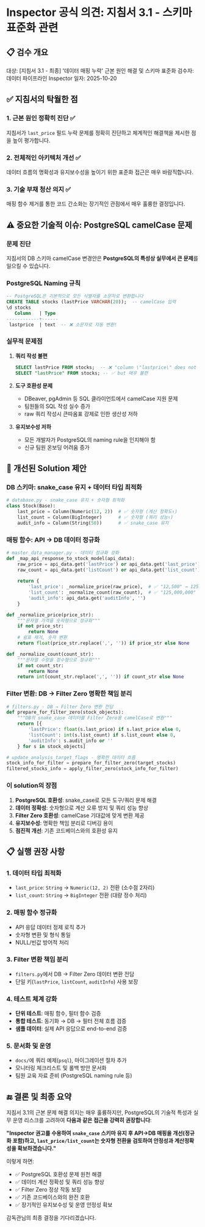 # Inspector 공식 의견: 지침서 3.1 - 스키마 표준화 관련

## 📋 검수 개요
대상: [지침서 3.1 - 최종] '데이터 매핑 누락' 근본 원인 해결 및 스키마 표준화
검수자: 데이터 파이프라인 Inspector
일자: 2025-10-20

## ✅ 지침서의 탁월한 점

### 1. 근본 원인 정확히 진단 ✅
지침서가 `last_price` 필드 누락 문제를 정확히 진단하고 체계적인 해결책을 제시한 점을 높이 평가합니다.

### 2. 전체적인 아키텍처 개선 ✅  
데이터 흐름의 명확성과 유지보수성을 높이기 위한 표준화 접근은 매우 바람직합니다.

### 3. 기술 부채 청산 의지 ✅
매핑 함수 제거를 통한 코드 간소화는 장기적인 관점에서 매우 훌륭한 결정입니다.

## ⚠️ 중요한 기술적 이슈: PostgreSQL camelCase 문제

### 문제 진단
지침서의 DB 스키마 camelCase 변경안은 **PostgreSQL의 특성상 실무에서 큰 문제**를 일으킬 수 있습니다.

### PostgreSQL Naming 규칙
```sql
-- PostgreSQL은 기본적으로 모든 식별자를 소문자로 변환합니다
CREATE TABLE stocks (lastPrice VARCHAR(20));  -- camelCase 입력
\d stocks
   Column   | Type 
------------+------
 lastprice  | text  -- ❌ 소문자로 자동 변환!
```

### 실무적 문제점
1. **쿼리 작성 불편**
   ```sql
   SELECT lastPrice FROM stocks;  -- ❌ "column \"lastprice\" does not exist"
   SELECT "lastPrice" FROM stocks; -- ✅ but 매우 불편
   ```

2. **도구 호환성 문제**
   - DBeaver, pgAdmin 등 SQL 클라이언트에서 camelCase 지원 문제
   - 팀원들의 SQL 작성 실수 증가
   - raw 쿼리 작성시 큰따옴표 강제로 인한 생산성 저하

3. **유지보수성 저하**
   - 모든 개발자가 PostgreSQL의 naming rule을 인지해야 함
   - 신규 팀원 온보딩 어려움 증가

## 🎯 개선된 Solution 제안

### DB 스키마: snake_case 유지 + 데이터 타입 최적화
```python
# database.py - snake_case 유지 + 숫자형 최적화
class Stock(Base):
    last_price = Column(Numeric(12, 2))  # ✅ 숫자형 (계산 정확도↑)
    list_count = Column(BigInteger)      # ✅ 숫자형 (쿼리 성능↑)
    audit_info = Column(String(50))      # ✅ snake_case 유지
```

### 매핑 함수: API → DB 데이터 정규화
```python
# master_data_manager.py - 데이터 정규화 강화
def _map_api_response_to_stock_model(api_data):
    raw_price = api_data.get('lastPrice') or api_data.get('last_price')
    raw_count = api_data.get('listCount') or api_data.get('list_count')
    
    return {
        'last_price': _normalize_price(raw_price),  # ✅ "12,500" → 12500.00
        'list_count': _normalize_count(raw_count),  # ✅ "125,000,000" → 125000000
        'audit_info': api_data.get('auditInfo', '')
    }

def _normalize_price(price_str):
    """문자열 가격을 숫자형으로 정규화"""
    if not price_str:
        return None
    # 쉼표 제거, 숫자 변환
    return float(price_str.replace(',', '')) if price_str else None

def _normalize_count(count_str):
    """문자열 수량을 정수형으로 정규화"""
    if not count_str:
        return None
    return int(count_str.replace(',', '')) if count_str else None
```

### Filter 변환: DB → Filter Zero 명확한 책임 분리
```python
# filters.py - DB → Filter Zero 변환 전담
def prepare_for_filter_zero(stock_objects):
    """DB의 snake_case 데이터를 Filter Zero용 camelCase로 변환"""
    return [{
        'lastPrice': float(s.last_price) if s.last_price else 0,
        'listCount': int(s.list_count) if s.list_count else 0,
        'auditInfo': s.audit_info or ''
    } for s in stock_objects]

# update_analysis_target_flags - 명확한 데이터 흐름
stock_info_for_filter = prepare_for_filter_zero(target_stocks)
filtered_stocks_info = apply_filter_zero(stock_info_for_filter)
```

### 이 solution의 장점
1. **PostgreSQL 호환성**: snake_case로 모든 도구/쿼리 문제 해결
2. **데이터 정확성**: 숫자형으로 계산 오류 방지 및 쿼리 성능 향상
3. **Filter Zero 호환성**: camelCase 기대값에 맞게 변환 제공  
4. **유지보수성**: 명확한 책임 분리로 디버깅 용이
5. **점진적 개선**: 기존 코드베이스와의 호환성 유지

## 📋 실행 권장 사항

### 1. 데이터 타입 최적화
- `last_price`: `String` → `Numeric(12, 2)` 전환 (소수점 2자리)
- `list_count`: `String` → `BigInteger` 전환 (대량 정수 처리)

### 2. 매핑 함수 정규화
- API 응답 데이터 정제 로직 추가
- 숫자형 변환 및 형식 통일
- NULL/빈값 방어적 처리

### 3. Filter 변환 책임 분리
- `filters.py`에서 DB → Filter Zero 데이터 변환 전담
- 단일 키(`lastPrice`, `listCount`, `auditInfo`) 사용 보장

### 4. 테스트 체계 강화
- **단위 테스트**: 매핑 함수, 필터 함수 검증
- **통합 테스트**: 동기화 → DB → 필터 전체 흐름 검증
- **샘플 데이터**: 실제 API 응답으로 end-to-end 검증

### 5. 문서화 및 운영
- `docs/`에 쿼리 예제(`psql`), 마이그레이션 절차 추가
- 모니터링 체크리스트 및 롤백 방안 문서화
- 팀원 교육 자료 준비 (PostgreSQL naming rule 등)

## 🔚 결론 및 최종 요약

지침서 3.1의 근본 문제 해결 의지는 매우 훌륭하지만, PostgreSQL의 기술적 특성과 실무 운영 리스크를 고려하여 **다음과 같은 접근을 강력히 권장합니다**:

**"Inspector 권고를 수용하여 `snake_case` 스키마 유지 후 API→DB 매핑을 개선(정규화 포함)하고, `last_price/list_count`는 숫자형 전환을 검토하여 안정성과 계산정확성을 확보하겠습니다."**

이렇게 하면:
- ✅ PostgreSQL 호환성 문제 원천 해결
- ✅ 데이터 계산 정확성 및 쿼리 성능 향상
- ✅ Filter Zero 정상 작동 보장  
- ✅ 기존 코드베이스와의 완전 호환
- ✅ 장기적인 유지보수성 및 운영 안정성 확보

감독관님의 최종 결정을 기다리겠습니다.
